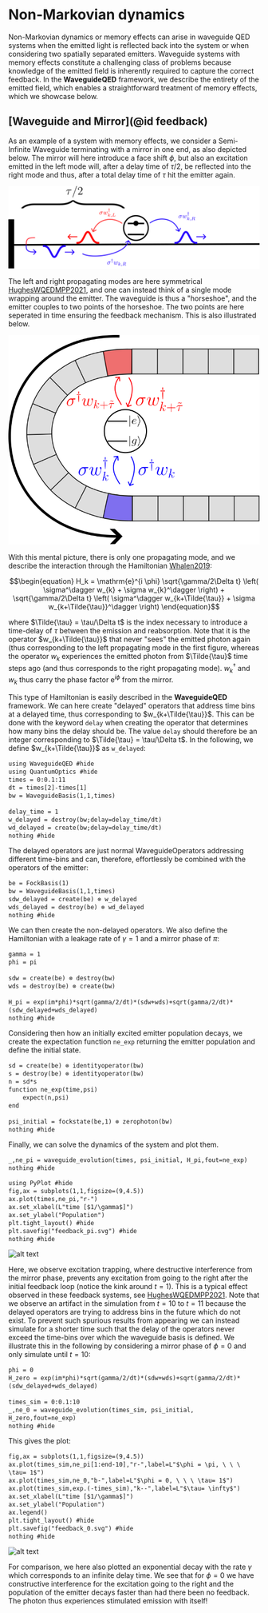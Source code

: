 # Non-Markovian dynamics
Non-Markovian dynamics or memory effects can arise in waveguide QED systems when the emitted light is reflected back into the system or when considering two spatially separated emitters. Waveguide systems with memory effects constitute a challenging class of problems because knowledge of the emitted field is inherently required to capture the correct feedback. In the **WaveguideQED** framework, we describe the entirety of the emitted field, which enables a straightforward treatment of memory effects, which we showcase below.


## [Waveguide and Mirror](@id feedback)
As an example of a system with memory effects, we consider a Semi-Infinite Waveguide terminating with a mirror in one end, as also depicted below. The mirror will here introduce a face shift $\phi$, but also an excitation emitted in the left mode will, after a delay time of $\tau/2$, be reflected into the right mode and thus, after a total delay time of $\tau$ hit the emitter again.

![alt text](./illustrations/mirror_feedback.svg)


The left and right propagating modes are here symmetrical [HughesWQEDMPP2021](@cite), and one can instead think of a single mode wrapping around the emitter. The waveguide is thus a "horseshoe", and the emitter couples to two points of the horseshoe. The two points are here seperated in time ensuring the feedback mechanism. This is also illustrated below.

![alt text](./illustrations/horseshoe.svg)

With this mental picture, there is only one propagating mode, and we describe the interaction through the Hamiltonian [Whalen2019](@cite):

$$\begin{equation}
H_k = \mathrm{e}^{i \phi} \sqrt{\gamma/2\Delta t} \left( \sigma^\dagger w_{k} + \sigma w_{k}^\dagger \right) + \sqrt{\gamma/2\Delta t} \left( \sigma^\dagger w_{k+\Tilde{\tau}} + \sigma w_{k+\Tilde{\tau}}^\dagger \right)
\end{equation}$$

where $\Tilde{\tau} = \tau/\Delta t$ is the index necessary to introduce a time-delay of $\tau$ between the emission and reabsorption. Note that it is the operator $w_{k+\Tilde{\tau}}$ that never "sees" the emitted photon again (thus corresponding to the left propagating mode in the first figure, whereas the operator $w_{k}$ experiences the emitted photon from $\Tilde{\tau}$ time steps ago (and thus corresponds to the right propagating mode).  $w_{k}^\dagger$ and $w_{k}$ thus carry the phase factor $\mathrm{e}^{i \phi}$ from the mirror.

This type of Hamiltonian is easily described in the **WaveguideQED** framework. We can here create "delayed" operators that address time bins at a delayed time, thus corresponding to $w_{k+\Tilde{\tau}}$. This can be done with the keyword `delay` when creating the operator that determines how many bins the delay should be. The value `delay` should therefore be an integer corresponding to $\Tilde{\tau} = \tau/\Delta t$. In the following, we define $w_{k+\Tilde{\tau}}$ as `w_delayed`:

```@example timedelay
using WaveguideQED #hide
using QuantumOptics #hide
times = 0:0.1:11
dt = times[2]-times[1]
bw = WaveguideBasis(1,1,times)

delay_time = 1
w_delayed = destroy(bw;delay=delay_time/dt)
wd_delayed = create(bw;delay=delay_time/dt)
nothing #hide
```

The delayed operators are just normal WaveguideOperators addressing different time-bins and can, therefore, effortlessly be combined with the operators of the emitter:

```@example timedelay
be = FockBasis(1)
bw = WaveguideBasis(1,1,times)
sdw_delayed = create(be) ⊗ w_delayed
wds_delayed = destroy(be) ⊗ wd_delayed
nothing #hide
```

We can then create the non-delayed operators. We also define the Hamiltonian with a leakage rate of $\gamma = 1$ and a mirror phase of $\pi$:
```@example timedelay
gamma = 1
phi = pi

sdw = create(be) ⊗ destroy(bw)
wds = destroy(be) ⊗ create(bw)

H_pi = exp(im*phi)*sqrt(gamma/2/dt)*(sdw+wds)+sqrt(gamma/2/dt)*(sdw_delayed+wds_delayed)
nothing #hide
```

Considering then how an initially excited emitter population decays, we create the expectation function `ne_exp` returning the emitter population and define the initial state. 

```@example timedelay
sd = create(be) ⊗ identityoperator(bw)
s = destroy(be) ⊗ identityoperator(bw)
n = sd*s
function ne_exp(time,psi)
    expect(n,psi)
end

psi_initial = fockstate(be,1) ⊗ zerophoton(bw)
nothing #hide
```

Finally, we can solve the dynamics of the system and plot them.

```@example timedelay
_,ne_pi = waveguide_evolution(times, psi_initial, H_pi,fout=ne_exp)
nothing #hide
```

```@example timedelay
using PyPlot #hide
fig,ax = subplots(1,1,figsize=(9,4.5))
ax.plot(times,ne_pi,"r-")
ax.set_xlabel(L"time [$1/\gamma$]")
ax.set_ylabel("Population")
plt.tight_layout() #hide
plt.savefig("feedback_pi.svg") #hide
nothing #hide
```
![alt text](feedback_pi.svg)

Here, we observe excitation trapping, where destructive interference from the mirror phase, prevents any excitation from going to the right after the initial feedback loop (notice the kink around $t=1$). This is a typical effect observed in these feedback systems, see [HughesWQEDMPP2021](@cite). Note that we observe an artifact in the simulation from $t=10$ to $t=11$ because the delayed operators are trying to address bins in the future which do not exist. To prevent such spurious results from appearing we can instead simulate for a shorter time such that the delay of the operators never exceed the time-bins over which the waveguide basis is defined. We illustrate this in the following by considering a mirror phase of $\phi =0$ and only simulate until $t=10$:

```@example timedelay
phi = 0
H_zero = exp(im*phi)*sqrt(gamma/2/dt)*(sdw+wds)+sqrt(gamma/2/dt)*(sdw_delayed+wds_delayed)

times_sim = 0:0.1:10
_,ne_0 = waveguide_evolution(times_sim, psi_initial, H_zero,fout=ne_exp)
nothing #hide
```

This gives the plot:

```@example timedelay
fig,ax = subplots(1,1,figsize=(9,4.5))
ax.plot(times_sim,ne_pi[1:end-10],"r-",label=L"$\phi = \pi, \ \ \ \tau= 1$")
ax.plot(times_sim,ne_0,"b-",label=L"$\phi = 0, \ \ \ \tau= 1$")
ax.plot(times_sim,exp.(-times_sim),"k--",label=L"$\tau= \infty$")
ax.set_xlabel(L"time [$1/\gamma$]")
ax.set_ylabel("Population")
ax.legend()
plt.tight_layout() #hide
plt.savefig("feedback_0.svg") #hide
nothing #hide
```
![alt text](feedback_0.svg)

For comparison, we here also plotted an exponential decay with the rate $\gamma$ which corresponds to an infinite delay time. We see that for $\phi=0$ we have constructive interference for the excitation going to the right and the population of the emitter decays faster than had there been no feedback. The photon thus experiences stimulated emission with itself!

